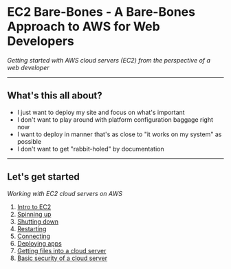 # EC2 Bare-Bones - A Bare-Bones Approach to AWS for Web Developers
*Getting started with AWS cloud servers (EC2) from the perspective of a web developer*

---

## **What's this all about?**

- I just want to deploy my site and focus on what's important
- I don't want to play around with platform configuration baggage right now
- I want to deploy in manner that's as close to "it works on my system" as possible
- I don't want to get "rabbit-holed" by documentation

---

## **Let's get started**
*Working with EC2 cloud servers on AWS*

1. [Intro to EC2][ec2-intro]
2. [Spinning up][ec2-spin-up]
3. [Shutting down][ec2-shutdown]
4. [Restarting][ec2-restart]
5. [Connecting][ec2-connection]
6. [Deploying apps][ec2-deploy]
7. [Getting files into a cloud server][ec2-file-management]
8. [Basic security of a cloud server][ec2-security]

[ec2-intro]: ./EC2_INTRO.md
[ec2-spin-up]: ./EC2_SPIN_UP.md
[ec2-shutdown]: ./EC2_SHUTDOWN.md
[ec2-restart]: ./EC2_RESTART.md
[ec2-connection]: ./EC2_CONNECTION.md
[ec2-deploy]: ./EC2_DEPLOY.md
[ec2-file-management]: ./EC2_FILE_MANAGEMENT.md
[ec2-security]: ./EC2_BASIC_SECURITY.md
